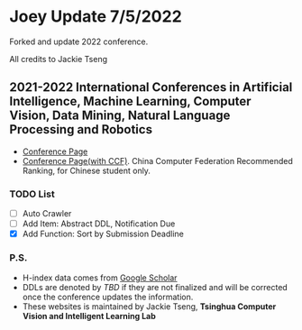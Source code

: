 # Joey Update 7/5/2022
Forked and update 2022 conference.

All credits to Jackie Tseng

## 2021-2022 International Conferences in Artificial Intelligence, Machine Learning, Computer Vision, Data Mining, Natural Language Processing and Robotics
* [Conference Page](https://jackietseng.github.io/conference_call_for_paper/conferences.html)
* [Conference Page(with CCF)](https://jackietseng.github.io/conference_call_for_paper/conferences-with-ccf.html). China Computer Federation Recommended Ranking, for Chinese student only.

### TODO List
- [ ] Auto Crawler
- [ ] Add Item: Abstract DDL, Notification Due
- [x] Add Function: Sort by Submission Deadline

### P.S. 
* H-index data comes from [Google Scholar](https://scholar.google.com/citations?view_op=top_venues&hl=en)
* DDLs are denoted by *TBD* if they are not finalized and will be corrected once the conference updates the information.
* These websites is maintained by Jackie Tseng, **Tsinghua Computer Vision and Intelligent Learning Lab**
